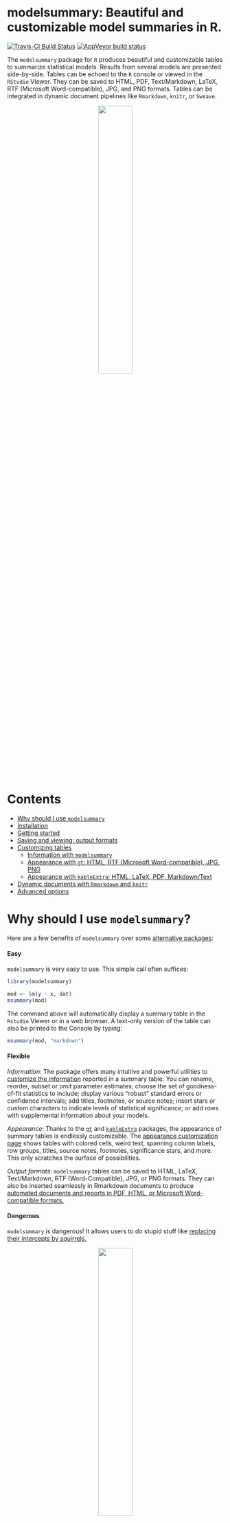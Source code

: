 # modelsummary: Beautiful and customizable model summaries in R.

<!-- badges: start -->
[![Travis-CI Build Status](https://travis-ci.org/vincentarelbundock/modelsummary.svg?branch=master)](https://travis-ci.org/vincentarelbundock/modelsummary)
[![AppVeyor build status](https://ci.appveyor.com/api/projects/status/github/vincentarelbundock/modelsummary?branch=master&svg=true)](https://ci.appveyor.com/project/vincentarelbundock/modelsummary)
<!-- badges: end -->

The `modelsummary` package for `R` produces beautiful and customizable tables to summarize statistical models. Results from several models are presented side-by-side. Tables can be echoed to the `R` console or viewed in the `RStudio` Viewer. They can be saved to HTML, PDF, Text/Markdown, LaTeX, RTF (Microsoft Word-compatible), JPG, and PNG formats. Tables can be integrated in dynamic document pipelines like `Rmarkdown`, `knitr`, or `Sweave`.

<center><img src="https://user-images.githubusercontent.com/987057/82732359-c0d1cd00-9cda-11ea-8924-ff599cb29273.png" width="40%"></center>

# Contents

+ [Why should I use `modelsummary`](#why-should-i-use-modelsummary)
+ [Installation](#installation)
+ [Getting started](#getting-started)
+ [Saving and viewing: output formats](#saving-and-viewing-output-formats)
+ [Customizing tables](https://vincentarelbundock.github.io/modelsummary/articles/customization.html)
    - [Information with `modelsummary`](https://vincentarelbundock.github.io/modelsummary/articles/customization.html#information-with-modelsummary)
    - [Appearance with `gt`: HTML, RTF (Microsoft Word-compatible), JPG, PNG](https://vincentarelbundock.github.io/modelsummary/articles/customization.html#appearance-gt)
    - [Appearance with `kableExtra`: HTML, LaTeX, PDF, Markdown/Text](https://vincentarelbundock.github.io/modelsummary/articles/customization.html#appearance-kableextra)
+ [Dynamic documents with `Rmarkdown` and `knitr`](https://vincentarelbundock.github.io/modelsummary/articles/rmarkdown.html)
+ [Advanced options](https://vincentarelbundock.github.io/modelsummary/articles/advanced.html)

# Why should I use `modelsummary`?

Here are a few benefits of `modelsummary` over some [alternative packages](#alternative-packages):

#### Easy

`modelsummary` is very easy to use. This simple call often suffices:

```r
library(modelsummary)

mod <- lm(y ~ x, dat)
msummary(mod)
```

The command above will automatically display a summary table in the `Rstudio` Viewer or in a web browser. A text-only version of the table can also be printed to the Console by typing:

```r
msummary(mod, "markdown")
```

#### Flexible

*Information*: The package offers many intuitive and powerful utilities to [customize the information](https://vincentarelbundock.github.io/modelsummary/articles/customization.html#information-with-modelsummary) reported in a summary table. You can rename, reorder, subset or omit parameter estimates; choose the set of goodness-of-fit statistics to include; display various “robust” standard errors or confidence intervals; add titles, footnotes, or source notes; insert stars or custom characters to indicate levels of statistical significance; or add rows with supplemental information about your models.

*Appearance*: Thanks to the [`gt`](https://gt.rstudio.com) and [`kableExtra`](https://haozhu233.github.io/kableExtra/) packages, the appearance of summary tables is endlessly customizable. The [appearance customization page](https://vincentarelbundock.github.io/modelsummary/articles/customization.html) shows tables with colored cells, weird text, spanning column labels, row groups, titles, source notes, footnotes, significance stars, and more. This only scratches the surface of possibilities.

*Output formats*: `modelsummary` tables can be saved to HTML, LaTeX, Text/Markdown, RTF (Word-Compatible), JPG, or PNG formats. They can also be inserted seamlessly in Rmarkdown documents to produce [automated documents and reports in PDF, HTML, or Microsoft Word-compatible formats.](https://vincentarelbundock.github.io/modelsummary/articles/rmarkdown.html)

#### Dangerous

`modelsummary` is dangerous! It allows users to do stupid stuff like [replacing their intercepts by squirrels.](https://vincentarelbundock.github.io/modelsummary/articles/customization.html#images)

<center><img src="https://user-images.githubusercontent.com/987057/82818916-7a60a780-9e6d-11ea-96ed-04fa92874a23.png" width="40%"></center>

#### Reliable

`modelsummary` is *reliably* dangerous! The package is developed using a [suite of unit tests.](https://github.com/vincentarelbundock/modelsummary/tree/master/tests/testthat), so it (probably) won't break.

#### Community

`modelsummary` does not try to do everything. Instead, it leverages the incredible work of the `R` community by building on top of the popular `broom`, `gt`, and `kableExtra` packages. Thanks to the `broom` team, `modelsummary` already supports dozens of model types out of the box. Thanks to the `gt` and `kableExtra` authors, `modelsummary` can produce beautiful tables in a large number of formats. 

One benefit of this community-focused approach is that when external packages improve, `modelsummary` improves as well. Another benefit is that leveraging external packages allows `modelsummary` to have a massively simplified codebase (relative to other similar packages). This should improve long term code maintainability, and allow contributors to participate through GitHub.

# Installation

You can install `modelsummary` from CRAN:

```r
install.packages('modelsummary')
```

If you want the very latest version, install it from Github:

```r
library(remotes)
remotes::install_github('vincentarelbundock/modelsummary')
```

# Getting started

We begin by loading the `modelsummary` package and by downloading data from the [RDatasets](https://vincentarelbundock.github.io/Rdatasets/) repository: 

```r
library(modelsummary)

url <- 'https://vincentarelbundock.github.io/Rdatasets/csv/HistData/Guerry.csv'
dat <- read.csv(url) 
```

We estimate a linear model and call the `msummary` function to display the results:

```r
mod <- lm(Donations ~ Crime_prop, data = dat)
msummary(mod)
```

<center><img src="https://user-images.githubusercontent.com/987057/82819815-08895d80-9e6f-11ea-8f78-93a62df204b3.png" width="15%"></center>

To summarize multiple models side-by-side, we store them in a list. If the items in that list are named, the names will be used as column labels:

```r
models <- list()
models[['OLS 1']] <- lm(Donations ~ Literacy + Clergy, data = dat)
models[['Poisson 1']] <- glm(Donations ~ Literacy + Commerce, family = poisson, data = dat)
models[['OLS 2']] <- lm(Crime_pers ~ Literacy + Clergy, data = dat)
models[['Poisson 2']] <- glm(Crime_pers ~ Literacy + Commerce, family = poisson, data = dat)
models[['OLS 3']] <- lm(Crime_prop ~ Literacy + Clergy, data = dat)

msummary(models)
```

In `Rstudio`, the image below will be displayed automatically in the "Viewer" window. When running `R` from a terminal or from the basic `R` interface, this table should appear in your browser.

<center><img src="https://user-images.githubusercontent.com/987057/82816112-8eee7100-9e68-11ea-8bc7-30c0f2626539.png" width="40%"></center>

The same table can be printed in text-only format to the `R` Console:

```r
msummary(models, 'markdown')


|            |OLS 1      |Poisson 1   |OLS 2      |Poisson 2   |OLS 3      |
|:-----------|:----------|:-----------|:----------|:-----------|:----------|
|(Intercept) |7948.667   |8.241       |16259.384  |9.876       |11243.544  |
|            |(2078.276) |(0.006)     |(2611.140) |(0.003)     |(1011.240) |
|Clergy      |15.257     |            |77.148     |            |-16.376    |
|            |(25.735)   |            |(32.334)   |            |(12.522)   |
|Literacy    |-39.121    |0.003       |3.680      |-0.000      |-68.507    |
|            |(37.052)   |(0.000)     |(46.552)   |(0.000)     |(18.029)   |
|Commerce    |           |0.011       |           |0.001       |           |
|            |           |(0.000)     |           |(0.000)     |           |
|Num.Obs.    |86         |86          |86         |86          |86         |
|R2          |0.020      |            |0.065      |            |0.152      |
|Adj.R2      |-0.003     |            |0.043      |            |0.132      |
|AIC         |1740.8     |274160.8    |1780.0     |257564.4    |1616.9     |
|BIC         |1750.6     |274168.2    |1789.9     |257571.7    |1626.7     |
|Log.Lik.    |-866.392   |-137077.401 |-886.021   |-128779.186 |-804.441   |
```

# Saving and viewing: output formats

`modelsummary` can produce tables in these formats: 

* HTML 
* LaTeX 
* Text / Markdown / ASCII
* RTF (Microsoft Word-compatible)
* Images: JPG and PNG 
* `gt` table objects

Tables can be saved to file, or they can be previewed in the `R` console, the `Rstudio` Viewer, or a browser. Tables can be inserted in [dynamic `Rmarkdown` or `knitr` documents](https://vincentarelbundock.github.io/modelsummary/articles/rmarkdown.html), or they can be [customized](https://vincentarelbundock.github.io/modelsummary/articles/customization.html) using functions from the `gt` or `kableExtra` packages.

You can view tables in different formats by using the `output` argument:

```r
msummary(models)
msummary(models, output = 'html')
msummary(models, output = 'markdown')
msummary(models, output = 'latex')
msummary(models, output = 'gt')
```

You can save tables in even more formats by using the same `output` argument. `modelsummary` will use the file name extension to guess what kind of file to save. For example,

```r
msummary(models, output = 'table.html')
msummary(models, output = 'table.tex')
msummary(models, output = 'table.md')
msummary(models, output = 'table.txt')
msummary(models, output = 'table.png')
msummary(models, output = 'table.jpg')
msummary(models, output = 'table.rtf')
```

# Alternative packages

There are several excellent alternatives to draw model summary tables in `R`:

* [texreg](https://cran.r-project.org/package=texreg)
* [huxtable](https://cran.r-project.org/package=huxtable)
* [stargazer](https://cran.r-project.org/package=stargazer)
* [apsrtable](https://cran.r-project.org/package=apsrtable)
